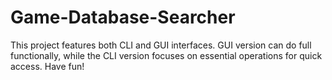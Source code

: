 # Game-Database-Searcher
This project features both CLI and GUI interfaces. GUI version can do full functionally, while the CLI version focuses on essential operations for quick access. Have fun!
